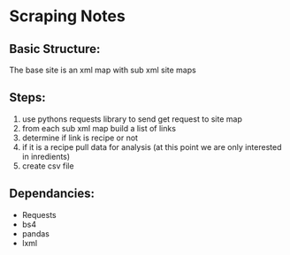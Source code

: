 # Scraping Notes

## Basic Structure:
The base site is an xml map with sub xml site maps

## Steps:
1. use pythons requests library to send get request to site map
2. from each sub xml map build a list of links
3. determine if link is recipe or not
4. if it is a recipe pull data for analysis (at this point we are only interested in inredients)
5. create csv file

## Dependancies:
* Requests
* bs4
* pandas
* lxml